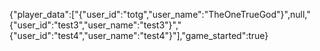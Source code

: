 {"player_data":["{\"user_id\":\"totg\",\"user_name\":\"TheOneTrueGod\"}",null,"{\"user_id\":\"test3\",\"user_name\":\"test3\"}","{\"user_id\":\"test4\",\"user_name\":\"test4\"}"],"game_started":true}